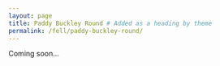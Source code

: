 ```yaml
---
layout: page
title: Paddy Buckley Round # Added as a heading by theme
permalink: /fell/paddy-buckley-round/
---
```


Coming soon...

